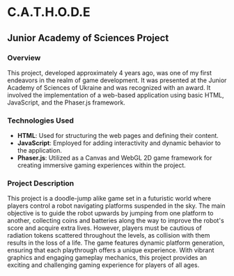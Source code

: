 # C.A.T.H.O.D.E
## Junior Academy of Sciences Project

### Overview
This project, developed approximately 4 years ago, was one of my first endeavors in the realm of game development. It was presented at the Junior Academy of Sciences of Ukraine and was recognized with an award. It involved the implementation of a web-based application using basic HTML, JavaScript, and the Phaser.js framework.


### Technologies Used
- **HTML**: Used for structuring the web pages and defining their content.
- **JavaScript**: Employed for adding interactivity and dynamic behavior to the application.
- **Phaser.js**: Utilized as a Canvas and WebGL 2D game framework for creating immersive gaming experiences within the project.

### Project Description
This project is a doodle-jump alike game set in a futuristic world where players control a robot navigating platforms suspended in the sky. The main objective is to guide the robot upwards by jumping from one platform to another, collecting coins and batteries along the way to improve the robot's score and acquire extra lives. However, players must be cautious of radiation tokens scattered throughout the levels, as collision with them results in the loss of a life. The game features dynamic platform generation, ensuring that each playthrough offers a unique experience. With vibrant graphics and engaging gameplay mechanics, this project provides an exciting and challenging gaming experience for players of all ages.
